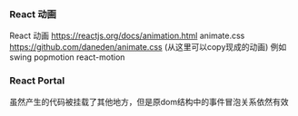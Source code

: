 ### React 动画

React 动画 https://reactjs.org/docs/animation.html
animate.css https://github.com/daneden/animate.css (从这里可以copy现成的动画) 例如 swing
popmotion
react-motion

### React Portal

虽然产生的代码被挂载了其他地方，但是原dom结构中的事件冒泡关系依然有效